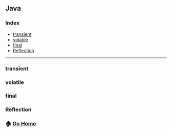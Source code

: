 ## Java
### Index
- [transient](#transient)
- [volatile](#volatile)
- [final](#final)
- [Reflection](#reflection)
--------
### transient
### volatile
### final
### Reflection



### :house: [Go Home](https://github.com/NESOY/Back-end-Developer-Interview-Questions)